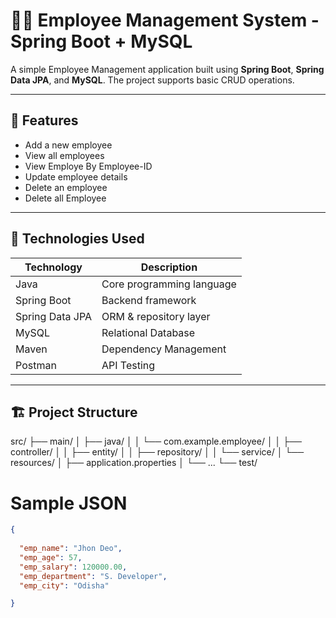 # 🧑‍💼 Employee Management System - Spring Boot + MySQL

A simple Employee Management application built using **Spring Boot**, **Spring Data JPA**, and **MySQL**. The project supports basic CRUD operations.

---

## 📌 Features

- Add a new employee
- View all employees
- View Employe By Employee-ID
- Update employee details
- Delete an employee
- Delete all Employee
  


---

## 🚀 Technologies Used

| Technology     | Description                      |
|----------------|----------------------------------|
| Java           | Core programming language        |
| Spring Boot    | Backend framework                |
| Spring Data JPA| ORM & repository layer           |
| MySQL          | Relational Database              |
| Maven          | Dependency Management            |
| Postman        | API Testing                      |

---

## 🏗️ Project Structure
src/ ├── main/ │ ├── java/ │ │ └── com.example.employee/ │ │ ├── controller/ │ │ ├── entity/ │ │ ├── repository/ │ │ └── service/ │ └── resources/ │ ├── application.properties │ └── ... └── test/

# Sample JSON
```json
{
  
  "emp_name": "Jhon Deo",
  "emp_age": 57,
  "emp_salary": 120000.00,
  "emp_department": "S. Developer",
  "emp_city": "Odisha"

}
